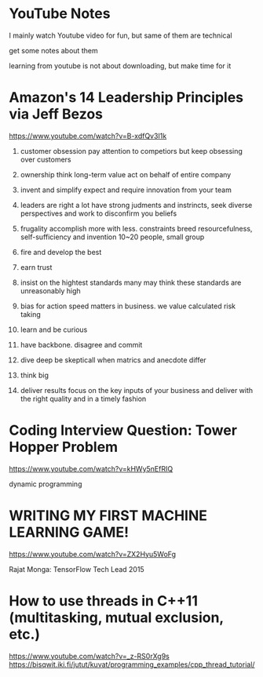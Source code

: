 YouTube Notes
================================================================================

I mainly watch Youtube video for fun, but same of them are technical

get some notes about them

learning from youtube is not about downloading, but make time for it

Amazon's 14 Leadership Principles via Jeff Bezos
================================================================================
https://www.youtube.com/watch?v=B-xdfQv3I1k

1. customer obsession
pay attention to competiors but keep obsessing over customers

2. ownership
think long-term value act on behalf of entire company

3. invent and simplify
expect and require innovation from your team

4. leaders are right a lot
have strong judments and instrincts, seek diverse perspectives and work to disconfirm you beliefs

5. frugality
accomplish more with less. constraints breed resourcefulness, self-sufficiency and invention
10~20 people, small group

6. fire and develop the best

7. earn trust

8. insist on the hightest standards
many may think these standards are unreasonably high

9. bias for action
speed matters in business. we value calculated risk taking

10. learn and be curious

11. have backbone.
disagree and commit

12. dive deep
be skepticall when matrics and anecdote differ

13. think big

14. deliver results
focus on the key inputs of your business and deliver with the right quality and in a timely fashion

Coding Interview Question: Tower Hopper Problem
================================================================================
https://www.youtube.com/watch?v=kHWy5nEfRIQ

dynamic programming

WRITING MY FIRST MACHINE LEARNING GAME!
================================================================================
https://www.youtube.com/watch?v=ZX2Hyu5WoFg

Rajat Monga: TensorFlow Tech Lead
2015

How to use threads in C++11 (multitasking, mutual exclusion, etc.)
================================================================================
https://www.youtube.com/watch?v=_z-RS0rXg9s
https://bisqwit.iki.fi/jutut/kuvat/programming_examples/cpp_thread_tutorial/
